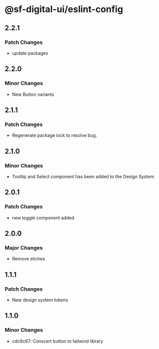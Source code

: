 # @sf-digital-ui/eslint-config

## 2.2.1

### Patch Changes

- update packages

## 2.2.0

### Minor Changes

- New Button variants

## 2.1.1

### Patch Changes

- Regenerate package lock to resolve bug.

## 2.1.0

### Minor Changes

- Tooltip and Select component has been added to the Design System

## 2.0.1

### Patch Changes

- new toggle component added

## 2.0.0

### Major Changes

- Remove stiches

## 1.1.1

### Patch Changes

- New design system tokens

## 1.1.0

### Minor Changes

- cdc6c67: Convcert button to tailwind library
